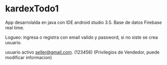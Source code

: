 # kardexTodo1

App desarrolalda en java con IDE android studio 3.5.
Base de datos Firebase real time.

Logueo: ingresa o registra con email valido y password, si no xiste se crea usuario.

usuario activo seller@gmail.com. (123456) (Privilegios de Vendedor, puede modificar informacion)

